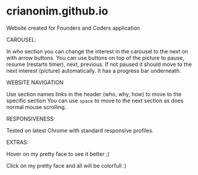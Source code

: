 # crianonim.github.io

Website created for Founders and Coders application

CAROUSEL:

In *who* section you can change the interest in the carousel to the next on with arrow buttons.
You can use buttons on top of the picture to pause, resume (restarts timer), next, previous. 
If not paused it should move to the next interest (picture) automatically.
It has a progress bar underneath.

WEBSITE NAVIGATION

Use section names links in the header (who, why, how) to move to the specific section
You can use `space` to move to the next section as does normal mouse scrolling.

RESPONSIVENESS:

Tested on latest Chrome with standard responsive profiles.

EXTRAS: 

Hover on my pretty face to see it better ;)

Click on my pretty face and all will be colorfull :)

